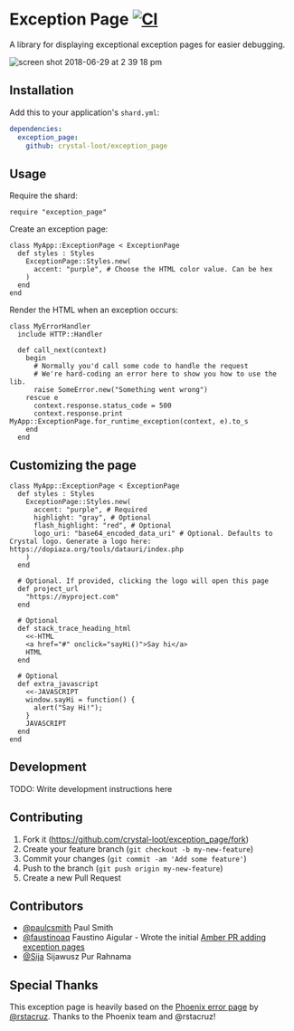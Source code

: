 # Exception Page [![CI](https://github.com/crystal-loot/exception_page/actions/workflows/ci.yml/badge.svg)](https://github.com/crystal-loot/exception_page/actions/workflows/ci.yml)

A library for displaying exceptional exception pages for easier debugging.

![screen shot 2018-06-29 at 2 39 18 pm](https://user-images.githubusercontent.com/22394/42109073-6e767d06-7baa-11e8-9ec9-0a2afce605be.png)

## Installation

Add this to your application's `shard.yml`:

```yaml
dependencies:
  exception_page:
    github: crystal-loot/exception_page
```

## Usage

Require the shard:

```crystal
require "exception_page"
```

Create an exception page:

```crystal
class MyApp::ExceptionPage < ExceptionPage
  def styles : Styles
    ExceptionPage::Styles.new(
      accent: "purple", # Choose the HTML color value. Can be hex
    )
  end
end
```

Render the HTML when an exception occurs:

```crystal
class MyErrorHandler
  include HTTP::Handler

  def call_next(context)
    begin
      # Normally you'd call some code to handle the request
      # We're hard-coding an error here to show you how to use the lib.
      raise SomeError.new("Something went wrong")
    rescue e
      context.response.status_code = 500
      context.response.print MyApp::ExceptionPage.for_runtime_exception(context, e).to_s
    end
  end
```

## Customizing the page

```crystal
class MyApp::ExceptionPage < ExceptionPage
  def styles : Styles
    ExceptionPage::Styles.new(
      accent: "purple", # Required
      highlight: "gray", # Optional
      flash_highlight: "red", # Optional
      logo_uri: "base64_encoded_data_uri" # Optional. Defaults to Crystal logo. Generate a logo here: https://dopiaza.org/tools/datauri/index.php
    )
  end

  # Optional. If provided, clicking the logo will open this page
  def project_url
    "https://myproject.com"
  end

  # Optional
  def stack_trace_heading_html
    <<-HTML
    <a href="#" onclick="sayHi()">Say hi</a>
    HTML
  end

  # Optional
  def extra_javascript
    <<-JAVASCRIPT
    window.sayHi = function() {
      alert("Say Hi!");
    }
    JAVASCRIPT
  end
end
```

## Development

TODO: Write development instructions here

## Contributing

1.  Fork it (<https://github.com/crystal-loot/exception_page/fork>)
2.  Create your feature branch (`git checkout -b my-new-feature`)
3.  Commit your changes (`git commit -am 'Add some feature'`)
4.  Push to the branch (`git push origin my-new-feature`)
5.  Create a new Pull Request

## Contributors

- [@paulcsmith](https://github.com/paulcsmith) Paul Smith
- [@faustinoaq](https://github.com/faustinoaq) Faustino Aigular - Wrote the initial [Amber PR adding exception pages](https://github.com/amberframework/amber/pull/864)
- [@Sija](https://github.com/paulcsmith) Sijawusz Pur Rahnama

## Special Thanks

This exception page is heavily based on the [Phoenix error page](https://github.com/phoenixframework/phoenix/issues/1776)
by [@rstacruz](https://github.com/rstacruz). Thanks to the Phoenix team and @rstacruz!
